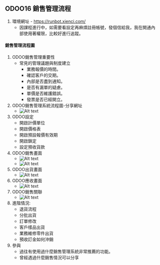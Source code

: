 ## ODOO16 銷售管理流程
1. 環境網址 - https://runbot.xienci.com/
   + 因課程進行中，如需要看設定再麻煩註冊帳號，發個信給我，我在開通內部使用著權限，比較好進行追蹤。
#### 銷售管理流程圖
1. ODOO銷售管理重要性
   + 常見的管理議題與制度建立
     + 業務報價的時間。
     + 確認客戶的交期。
     + 內部是否盡到通知。
     + 是否有漏單的疑慮。
     + 單價是否維護錯誤。
     + 發票是否已經開立。
2. ODOO銷售管理系統流程圖-分享網址
   + ![Alt text](https://github.com/ksharry/odoo-repository/blob/main/pic/A2121.png?raw=true)
3. ODOO設定
   + 開啟計價單位
   + 開啟價格表
   + 開啟預設報價有效期
   + 開啟鎖定
   + 設定預收貨款
4. ODOO銷售畫面
   + ![Alt text](https://github.com/ksharry/odoo-repository/blob/main/pic/A2123.png?raw=true)
   + ![Alt text](https://github.com/ksharry/odoo-repository/blob/main/pic/A2122.png?raw=true)
4. ODOO出貨畫面
   + ![Alt text](https://github.com/ksharry/odoo-repository/blob/main/pic/A2124.png?raw=true)
5. ODOO應收畫面
   + ![Alt text](https://github.com/ksharry/odoo-repository/blob/main/pic/A2125.png?raw=true)
6. ODOO銷售關聯
   + ![Alt text](https://github.com/ksharry/odoo-repository/blob/main/pic/A2127.png?raw=true)
6. 進階情況:
   + 退貨流程
   + 分批出貨
   + 訂單修改
   + 客戶樣品出貨
   + 業務維修零件出貨
   + 預收訂金如何沖銷
7. 參與
   + 過往有使用過什麼銷售管理系統非常推薦的功能。
   + 曾經遇過什麼銷售情況可以分享

